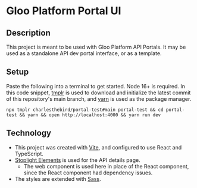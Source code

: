 # Gloo Platform Portal UI

## Description

This project is meant to be used with Gloo Platform API Portals. It may be used as a standalone API dev portal interface, or as a template.

## Setup

Paste the following into a terminal to get started. Node 16+ is required. In this code snippet, [tmplr](https://github.com/loreanvictor/tmplr) is used to download and initialize the latest commit of this repository's main branch, and [yarn](https://yarnpkg.com/) is used as the package manager.

```
npx tmplr charlesthebird/portal-test#main portal-test && cd portal-test && yarn && open http://localhost:4000 && yarn run dev
```

## Technology

- This project was created with [Vite](https://vitejs.dev/), and configured to use React and TypeScript.
- [Stoplight Elements](https://github.com/stoplightio/elements) is used for the API details page.
  - The web component is used here in place of the React component, since the React component had dependency issues.
- The styles are extended with [Sass](https://sass-lang.com/).

